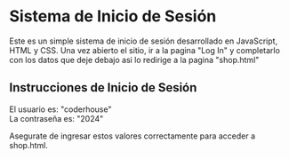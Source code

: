 # Sistema de Inicio de Sesión

Este es un simple sistema de inicio de sesión desarrollado en JavaScript, HTML y CSS.
Una vez abierto el sitio, ir a la pagina "Log In" y completarlo con los datos que deje debajo asi lo redirige a la pagina "shop.html"

## Instrucciones de Inicio de Sesión

El usuario es: "coderhouse" <br> 
La contraseña es: "2024"

Asegurate de ingresar estos valores correctamente para acceder a shop.html.

